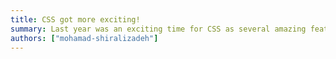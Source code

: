 ```yaml
---
title: CSS got more exciting!
summary: Last year was an exciting time for CSS as several amazing features were shipped to the browser in the CSS world. These features have unlocked a whole new realm of possibilities for web designers and developers. From advanced layout techniques to complex animations, there is now so much more that can be achieved with CSS. Staying up-to-date with these cool features is essential for any web designer or developer who wants to push the boundaries of their creativity. By learning from these new features, you can unleash your inner artist and take your next project to the next level. So, make sure to stay tuned to the latest developments in the world of CSS and keep pushing yourself to explore new and exciting possibilities!
authors: ["mohamad-shiralizadeh"]
---
```

